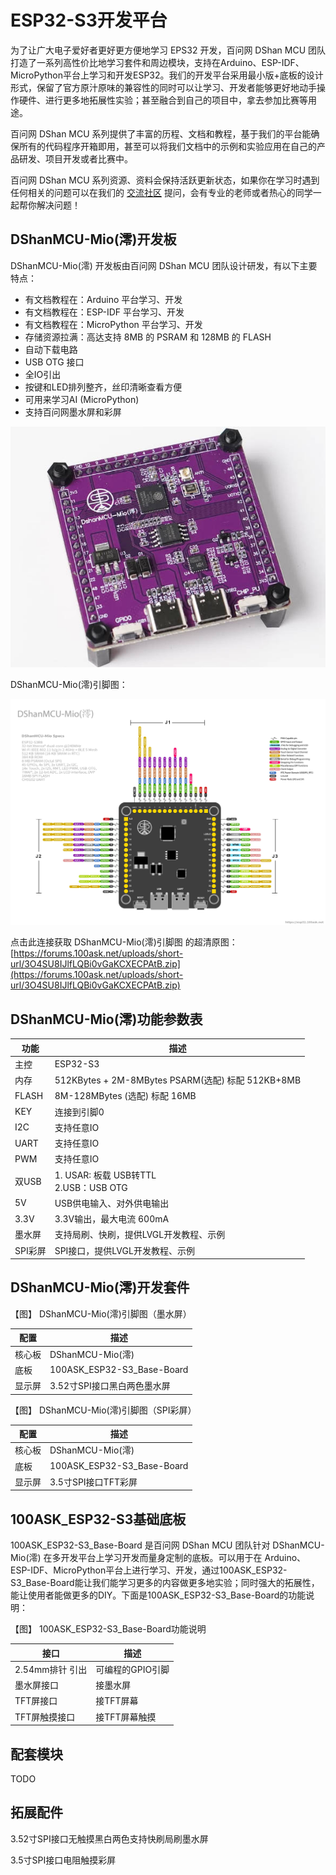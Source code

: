 # ESP32-S3开发平台

为了让广大电子爱好者更好更方便地学习 EPS32 开发，百问网 DShan MCU 团队打造了一系列高性价比地学习套件和周边模块，支持在Arduino、ESP-IDF、MicroPython平台上学习和开发ESP32。我们的开发平台采用最小版+底板的设计形式，保留了官方原汁原味的兼容性的同时可以让学习、开发者能够更好地动手操作硬件、进行更多地拓展性实验；甚至融合到自己的项目中，拿去参加比赛等用途。

百问网 DShan MCU 系列提供了丰富的历程、文档和教程，基于我们的平台能确保所有的代码程序开箱即用，甚至可以将我们文档中的示例和实验应用在自己的产品研发、项目开发或者比赛中。

百问网 DShan MCU 系列资源、资料会保持活跃更新状态，如果你在学习时遇到任何相关的问题可以在我们的 [交流社区](https://forums.100ask.net/) 提问，会有专业的老师或者热心的同学一起帮你解决问题！

## DShanMCU-Mio(澪)开发板

DShanMCU-Mio(澪) 开发板由百问网 DShan MCU 团队设计研发，有以下主要特点：

- 有文档教程在：Arduino 平台学习、开发
- 有文档教程在：ESP-IDF 平台学习、开发
- 有文档教程在：MicroPython 平台学习、开发
- 存储资源拉满：高达支持 8MB 的 PSRAM 和 128MB 的 FLASH
- 自动下载电路
- USB OTG 接口
- 全IO引出
- 按键和LED排列整齐，丝印清晰查看方便
- 可用来学习AI (MicroPython)
- 支持百问网墨水屏和彩屏


![DShanMCU-Mio(澪)](_images/chapter1_images/DShanMCU-Mio_MicroPython_chapter1-2_images_001.jpg)


DShanMCU-Mio(澪)引脚图：

![DShanMCU-Mio(澪)引脚图](_images/chapter1_images/DShanMCU-Mio_MicroPython_chapter1-2_images_002.jpg)

点击此连接获取 DShanMCU-Mio(澪)引脚图 的超清原图：[https://forums.100ask.net/uploads/short-url/3O4SU8IJlfLQBi0vGaKCXECPAtB.zip](https://forums.100ask.net/uploads/short-url/3O4SU8IJlfLQBi0vGaKCXECPAtB.zip)

## DShanMCU-Mio(澪)功能参数表

| 功能 | 描述 |
| ----------- | ----------- |
| 主控        |  ESP32-S3     |
| 内存        |  512KBytes + 2M-8MBytes PSARM(选配) 标配 512KB+8MB     |
| FLASH       |  8M-128MBytes (选配) 标配 16MB  |
| KEY         |  连接到引脚0     |
| I2C         |  支持任意IO    |
| UART        |  支持任意IO     |
| PWM         |  支持任意IO     |
| 双USB       |  1. USAR: 板载 USB转TTL <br> 2.USB：USB OTG     |
| 5V          |  USB供电输入、对外供电输出     |
| 3.3V        |  3.3V输出，最大电流 600mA     |
| 墨水屏      |  支持局刷、快刷，提供LVGL开发教程、示例    |
| SPI彩屏     |  SPI接口，提供LVGL开发教程、示例     |

## DShanMCU-Mio(澪)开发套件

【图】 DShanMCU-Mio(澪)引脚图（墨水屏）

| 配置 | 描述 |
| ----------- | ----------- |
| 核心板        |  DShanMCU-Mio(澪)     |
| 底板        |  100ASK_ESP32-S3_Base-Board    |
| 显示屏        |  3.52寸SPI接口黑白两色墨水屏  |

【图】 DShanMCU-Mio(澪)引脚图（SPI彩屏）

| 配置 | 描述 |
| ----------- | ----------- |
| 核心板        |  DShanMCU-Mio(澪)     |
| 底板        |  100ASK_ESP32-S3_Base-Board    |
| 显示屏        |  3.5寸SPI接口TFT彩屏  |


## 100ASK_ESP32-S3基础底板

100ASK_ESP32-S3_Base-Board 是百问网 DShan MCU 团队针对 DShanMCU-Mio(澪) 在多开发平台上学习开发而量身定制的底板。可以用于在 Arduino、ESP-IDF、MicroPython平台上进行学习、开发，通过100ASK_ESP32-S3_Base-Board能让我们能学习更多的内容做更多地实验；同时强大的拓展性，能让使用者能做更多的DIY。下面是100ASK_ESP32-S3_Base-Board的功能说明：

【图】 100ASK_ESP32-S3_Base-Board功能说明


| 接口 | 描述 |
| ----------- | ----------- |
| 2.54mm排针 引出   |  可编程的GPIO引脚     |
| 墨水屏接口        |  接墨水屏     |
| TFT屏接口         |  接TFT屏幕     |
| TFT屏触摸接口      |  接TFT屏幕触摸     |


## 配套模块

TODO

## 拓展配件

3.52寸SPI接口无触摸黑白两色支持快刷局刷墨水屏

3.5寸SPI接口电阻触摸彩屏

